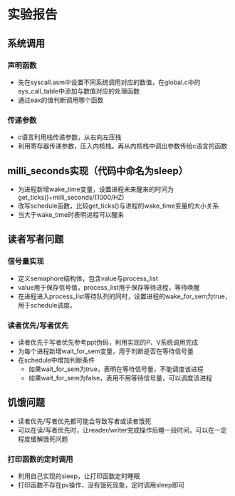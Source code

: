 # 实验报告

## 系统调用

### 声明函数

- 先在syscall.asm中设置不同系统调用对应的数值，在global.c中的sys_call_table中添加与数值对应的处理函数
- 通过eax的值判断调用哪个函数

### 传递参数

- c语言利用栈传递参数，从右向左压栈
- 利用寄存器传递参数，压入内核栈。再从内核栈中调出参数传给c语言的函数

## milli_seconds实现（代码中命名为sleep）

- 为进程新增wake_time变量，设置进程未来醒来的时间为 get_ticks()+milli_seconds/(1000/HZ)
- 改写schedule函数，比较get_ticks()与进程的wake_time变量的大小关系
- 当大于wake_time时表明进程可以醒来

## 读者写者问题

### 信号量实现

- 定义semaphore结构体，包含value与process_list
- value用于保存信号值，process_list用于保存等待进程，等待唤醒
- 在进程进入process_list等待队列的同时，设置进程的wake_for_sem为true，用于schedule调度。

### 读者优先/写者优先

- 读者优先于写者优先参考ppt伪码，利用实现的P、V系统调用完成
- 为每个进程新增wait_for_sem变量，用于判断是否在等待信号量
- 在schedule中增加判断条件
  - 如果wait_for_sem为true，表明在等待信号量，不能调度该进程
  - 如果wait_for_sem为false，表用不用等待信号量，可以调度该进程

## 饥饿问题

- 读者优先/写者优先都可能会导致写者或读者饿死
- 可以在读/写者优先时，让reader/writer完成操作后睡一段时间，可以在一定程度缓解饿死问题

### 打印函数的定时调用

- 利用自己实现的sleep，让打印函数定时睡眠
- 打印函数不存在pv操作，没有饿死现象，定时调用sleep即可